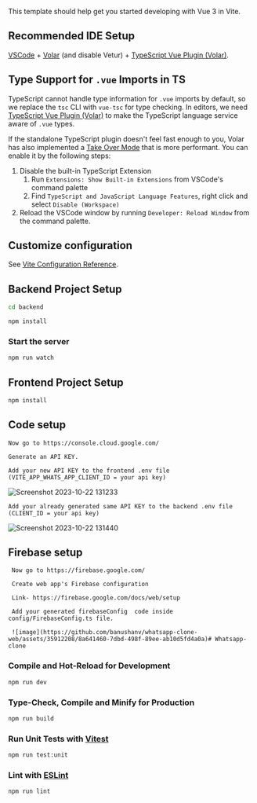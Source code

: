 This template should help get you started developing with Vue 3 in Vite.

## Recommended IDE Setup

[VSCode](https://code.visualstudio.com/) + [Volar](https://marketplace.visualstudio.com/items?itemName=Vue.volar) (and disable Vetur) + [TypeScript Vue Plugin (Volar)](https://marketplace.visualstudio.com/items?itemName=Vue.vscode-typescript-vue-plugin).

## Type Support for `.vue` Imports in TS

TypeScript cannot handle type information for `.vue` imports by default, so we replace the `tsc` CLI with `vue-tsc` for type checking. In editors, we need [TypeScript Vue Plugin (Volar)](https://marketplace.visualstudio.com/items?itemName=Vue.vscode-typescript-vue-plugin) to make the TypeScript language service aware of `.vue` types.

If the standalone TypeScript plugin doesn't feel fast enough to you, Volar has also implemented a [Take Over Mode](https://github.com/johnsoncodehk/volar/discussions/471#discussioncomment-1361669) that is more performant. You can enable it by the following steps:

1. Disable the built-in TypeScript Extension
    1) Run `Extensions: Show Built-in Extensions` from VSCode's command palette
    2) Find `TypeScript and JavaScript Language Features`, right click and select `Disable (Workspace)`
2. Reload the VSCode window by running `Developer: Reload Window` from the command palette.

## Customize configuration

See [Vite Configuration Reference](https://vitejs.dev/config/).

## Backend Project Setup

```sh
cd backend
```

```sh
npm install
```

### Start the server
```sh
npm run watch
```

## Frontend Project Setup

```sh
npm install
```

## Code setup
    Now go to https://console.cloud.google.com/

    Generate an API KEY.

    Add your new API KEY to the frontend .env file (VITE_APP_WHATS_APP_CLIENT_ID = your api key)
   
   ![Screenshot 2023-10-22 131233](https://github.com/banushanv/whatsapp-clone-web/assets/35912208/8d90b6bc-ad57-4d3e-a583-0374a0c3734f)
  
    Add your already generated same API KEY to the backend .env file (CLIENT_ID = your api key)

   ![Screenshot 2023-10-22 131440](https://github.com/banushanv/whatsapp-clone-web/assets/35912208/1f9bb000-c3b9-40a6-8282-69a687cfc7c0)


 ## Firebase setup
     Now go to https://firebase.google.com/

     Create web app's Firebase configuration 

     Link- https://firebase.google.com/docs/web/setup

     Add your generated firebaseConfig  code inside config/FirebaseConfig.ts file.

     ![image](https://github.com/banushanv/whatsapp-clone-web/assets/35912208/8a641460-7dbd-498f-89ee-ab10d5fd4a0a)# Whatsapp-clone


     

### Compile and Hot-Reload for Development

```sh
npm run dev
```

### Type-Check, Compile and Minify for Production

```sh
npm run build
```

### Run Unit Tests with [Vitest](https://vitest.dev/)

```sh
npm run test:unit
```

### Lint with [ESLint](https://eslint.org/)

```sh
npm run lint
```
